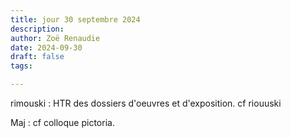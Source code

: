 ```yaml
---
title: jour 30 septembre 2024
description: 
author: Zoë Renaudie
date: 2024-09-30
draft: false
tags:

---
```





rimouski : HTR des dossiers d'oeuvres et d'exposition. cf riouuski 



Maj : cf colloque pictoria. 